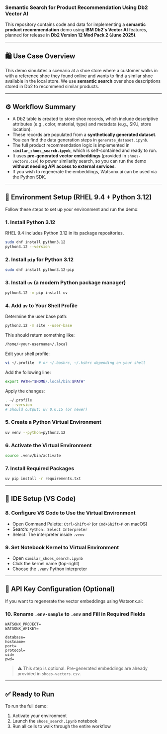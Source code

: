 ### Semantic Search for Product Recommendation Using Db2 Vector AI

This repository contains code and data for implementing a **semantic product recommendation** demo using **IBM Db2's Vector AI** features, planned for release in **Db2 Version 12 Mod Pack 2 (June 2025)**.

---

## 🛍️ Use Case Overview

This demo simulates a scenario at a shoe store where a customer walks in with a reference shoe they found online and wants to find a similar shoe available in the local store. We use **semantic search** over shoe descriptions stored in Db2 to recommend similar products.

---

## ⚙️ Workflow Summary

- A Db2 table is created to store shoe records, which include descriptive attributes (e.g., color, material, type) and metadata (e.g., SKU, store location).
- These records are populated from a **synthetically generated dataset**. You can find the data generation steps in `generate_dataset.ipynb`.
- The full product recommendation logic is implemented in **`similar_shoes_search.ipynb`**, which is self-contained and ready to run.
- It uses **pre-generated vector embeddings** (provided in `shoes-vectors.csv`) to power similarity search, so you can run the demo **without needing API access to external services**.
- If you wish to regenerate the embeddings, Watsonx.ai can be used via the Python SDK.

---

## 🐍 Environment Setup (RHEL 9.4 + Python 3.12)

Follow these steps to set up your environment and run the demo:

### 1. Install Python 3.12

RHEL 9.4 includes Python 3.12 in its package repositories.

```bash
sudo dnf install python3.12
python3.12 --version
```

### 2. Install `pip` for Python 3.12

```bash
sudo dnf install python3.12-pip
```

### 3. Install `uv` (a modern Python package manager)

```bash
python3.12 -m pip install uv
```

### 4. Add `uv` to Your Shell Profile

Determine the user base path:

```bash
python3.12 -m site --user-base
```

This should return something like:

```bash
/home/<your-username>/.local
```

Edit your shell profile:

```bash
vi ~/.profile  # or ~/.bashrc, ~/.kshrc depending on your shell
```

Add the following line:

```bash
export PATH="$HOME/.local/bin:$PATH"
```

Apply the changes:

```bash
. ~/.profile
uv --version
# Should output: uv 0.6.15 (or newer)
```

### 5. Create a Python Virtual Environment

```bash
uv venv --python=python3.12
```

### 6. Activate the Virtual Environment

```bash
source .venv/bin/activate
```

### 7. Install Required Packages

```bash
uv pip install -r requirements.txt
```

---

## 🧠 IDE Setup (VS Code)

### 8. Configure VS Code to Use the Virtual Environment

- Open Command Palette: `Ctrl+Shift+P` (or `Cmd+Shift+P` on macOS)
- Search: `Python: Select Interpreter`
- Select: The interpreter inside `.venv`

### 9. Set Notebook Kernel to Virtual Environment

- Open `similar_shoes_search.ipynb`
- Click the kernel name (top-right)
- Choose the `.venv` Python interpreter

---

## 🔐 API Key Configuration (Optional)

If you want to regenerate the vector embeddings using Watsonx.ai:

### 10. Rename `.env-sample` to `.env` and Fill in Required Fields

```env
WATSONX_PROJECT=
WATSONX_APIKEY=

database=
hostname=
port=
protocol=
uid=
pwd=
```

> ⚠️ This step is optional. Pre-generated embeddings are already provided in `shoes-vectors.csv`.

---

## ✅ Ready to Run

To run the full demo:

1. Activate your environment
2. Launch the `shoes_search.ipynb` notebook
3. Run all cells to walk through the entire workflow
